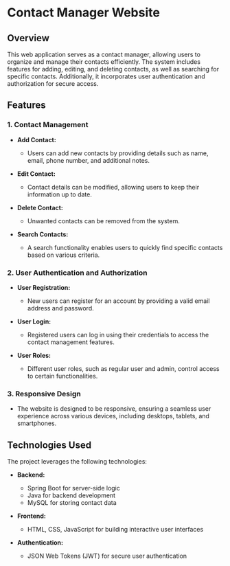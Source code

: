 # Contact Manager Website

## Overview

This web application serves as a contact manager, allowing users to organize and manage their contacts efficiently. The system includes features for adding, editing, and deleting contacts, as well as searching for specific contacts. Additionally, it incorporates user authentication and authorization for secure access.

## Features

### 1. Contact Management

- **Add Contact:**
  - Users can add new contacts by providing details such as name, email, phone number, and additional notes.

- **Edit Contact:**
  - Contact details can be modified, allowing users to keep their information up to date.

- **Delete Contact:**
  - Unwanted contacts can be removed from the system.

- **Search Contacts:**
  - A search functionality enables users to quickly find specific contacts based on various criteria.

### 2. User Authentication and Authorization

- **User Registration:**
  - New users can register for an account by providing a valid email address and password.

- **User Login:**
  - Registered users can log in using their credentials to access the contact management features.

- **User Roles:**
  - Different user roles, such as regular user and admin, control access to certain functionalities.

### 3. Responsive Design

- The website is designed to be responsive, ensuring a seamless user experience across various devices, including desktops, tablets, and smartphones.

## Technologies Used

The project leverages the following technologies:

- **Backend:**
  - Spring Boot for server-side logic
  - Java for backend development
  - MySQL for storing contact data

- **Frontend:**
  - HTML, CSS, JavaScript for building interactive user interfaces

- **Authentication:**
  - JSON Web Tokens (JWT) for secure user authentication
